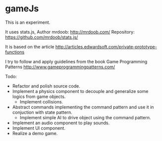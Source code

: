 # gameJs
This is an experiment.

It uses stats.js, Author mrdoob: http://mrdoob.com/
Repository: https://github.com/mrdoob/stats.js/

It is based on the article http://articles.edwardsoft.com/private-prototype-functions

I try to follow and apply guidelines from the book Game Programming Patterns http://www.gameprogrammingpatterns.com/

Todo:
- Refactor and polish source code.
- Implement a physics component to decouple and generalize some logics from game objects.
  - Implement collisions.
- Abstract commands implementing the command pattern and use it in conjuction with state pattern.
  - Implement simple AI to drive object using the command pattern.
- Implement an audio component to play sounds.
- Implement UI component.
- Realize a demo game.
